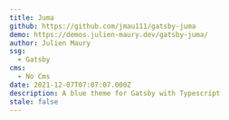 ```yaml
---
title: Juma
github: https://github.com/jmau111/gatsby-juma
demo: https://demos.julien-maury.dev/gatsby-juma/
author: Julien Maury
ssg:
  - Gatsby
cms:
  - No Cms
date: 2021-12-07T07:07:07.000Z
description: A blue theme for Gatsby with Typescript
stale: false
---
```


